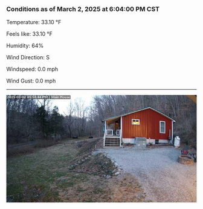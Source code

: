 ### Conditions as of March 2, 2025 at 6:04:00 PM CST 

Temperature: 33.10 &deg;F

Feels like: 33.10 &deg;F

Humidity: 64%

Wind Direction: S

Windspeed: 0.0 mph

Wind Gust: 0.0 mph

---

<img src="./images/latest.jpeg"/>

